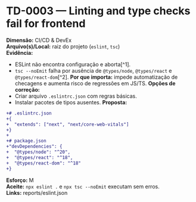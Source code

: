 # TD-0003 — Linting and type checks fail for frontend
**Dimensão:** CI/CD & DevEx  
**Arquivo(s)/Local:** raiz do projeto (`eslint`, `tsc`)  
**Evidência:**
- ESLint não encontra configuração e aborta[^1].
- `tsc --noEmit` falha por ausência de `@types/node`, `@types/react` e `@types/react-dom`[^2].
**Por que importa:** impede automatização de checagens e aumenta risco de regressões em JS/TS.
**Opções de correção:**
- Criar arquivo `.eslintrc.json` com regras básicas.
- Instalar pacotes de tipos ausentes.
**Proposta:**
```diff
+# .eslintrc.json
+{
+  "extends": ["next", "next/core-web-vitals"]
+}
+
+# package.json
+"devDependencies": {
+  "@types/node": "^20",
+  "@types/react": "^18",
+  "@types/react-dom": "^18"
+}
```
**Esforço:** M  
**Aceite:** `npx eslint .` e `npx tsc --noEmit` executam sem erros.  
**Links:** reports/eslint.json

